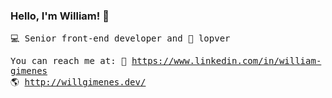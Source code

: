 ### Hello, I'm William! 👋

<samp>

💻 Senior front-end developer and 🎵 lopver
  
You can reach me at: 
💼 https://www.linkedin.com/in/william-gimenes <br>
🌎 http://willgimenes.dev/ <br>

</samp>
